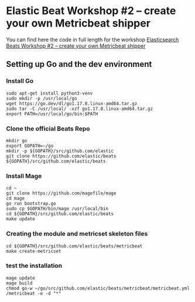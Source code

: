 # Elastic Beat Workshop #2 – create your own Metricbeat shipper

You can find here the code in full length for the workshop [Elasticsearch Beats Workshop #2 – create your own Metricbeat shipper](https://cdax.ch/2022/03/26/elasticsearch-beats-workshop-2-create-your-own-metricbeat-shipper/)

## Setting up Go and the dev environment

### Install Go

```
sudo apt-get install python3-venv
sudo mkdir -p /usr/local/go
wget https://go.dev/dl/go1.17.8.linux-amd64.tar.gz
sudo tar -C /usr/local/ -xzf go1.17.8.linux-amd64.tar.gz
export PATH=/usr/local/go/bin:$PATH
```

### Clone the official Beats Repo


```
mkdir go
export GOPATH=~/go
mkdir -p ${GOPATH}/src/github.com/elastic
git clone https://github.com/elastic/beats ${GOPATH}/src/github.com/elastic/beats
```
### Install Mage

```
cd ~
git clone https://github.com/magefile/mage
cd mage
go run bootstrap.go
sudo cp $GOPATH/bin/mage /usr/local/bin
cd ${GOPATH}/src/github.com/elastic/beats
make update
```
### Creating the module and metricset skeleton files

```
cd ${GOPATH}/src/github.com/elastic/beats/metricbeat
make create-metricset

```

### test the installation

```
mage update
mage build
chmod go-w ~/go/src/github.com/elastic/beats/metricbeat/metricbeat.yml
/metricbeat -e -d "*"
```



